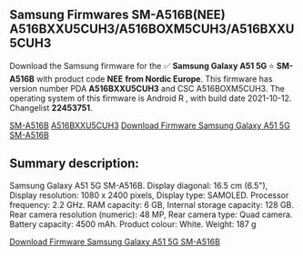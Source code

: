 <h2>Samsung Firmwares SM-A516B(NEE) A516BXXU5CUH3/A516BOXM5CUH3/A516BXXU5CUH3</h2>
Download the Samsung firmware for the ✅ <strong>Samsung Galaxy A51 5G </strong> ⭐ <strong>SM-A516B</strong> with product code <strong>NEE</strong> <strong> from Nordic Europe</strong>. This firmware has version number PDA <strong>A516BXXU5CUH3</strong> and CSC A516BOXM5CUH3. The operating system of this firmware is Android R , with build date 2021-10-12. Changelist <strong>22453751</strong>.


[SM-A516B](https://samfirm.shop/samsung/model/SM-A516B)
[A516BXXU5CUH3](https://samfirm.shop/samsung/pda/A516BXXU5CUH3)
[Download Firmware Samsung Galaxy A51 5G SM-A516B](https://samfirm.shop/samsung/firmware/464595)
<h2>Summary description:</h2>
<p>Samsung Galaxy A51 5G SM-A516B. Display diagonal: 16.5 cm (6.5"), Display resolution: 1080 x 2400 pixels, Display type: SAMOLED. Processor frequency: 2.2 GHz. RAM capacity: 6 GB, Internal storage capacity: 128 GB. Rear camera resolution (numeric): 48 MP, Rear camera type: Quad camera. Battery capacity: 4500 mAh. Product colour: White. Weight: 187 g</p>


[Download Firmware Samsung Galaxy A51 5G SM-A516B](https://samfirm.shop/samsung/firmware/464595)
